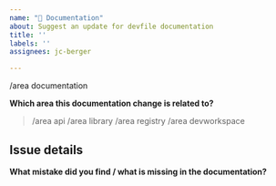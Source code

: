 ```yaml
---
name: "📖 Documentation"
about: Suggest an update for devfile documentation
title: ''
labels: ''
assignees: jc-berger

---
```


/area documentation


**Which area this documentation change is related to?**

<!--
    Uncomment appropriate `/area` lines, and delete the rest.
    For example, `> /area api` would simply become: `/area api`
-->

> /area api
> /area library
> /area registry
> /area devworkspace

## Issue details
<!--
  Provide a clear and concise description of the changes you are suggesting
-->
**What mistake did you find / what is missing in the documentation?**
